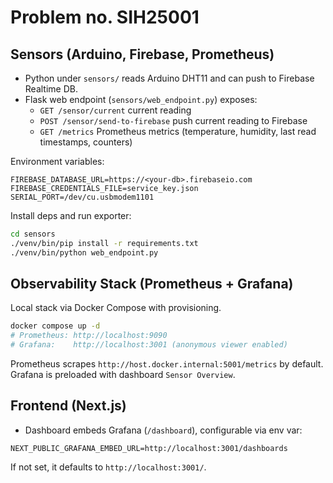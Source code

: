 # Problem no. SIH25001

## Sensors (Arduino, Firebase, Prometheus)

- Python under `sensors/` reads Arduino DHT11 and can push to Firebase Realtime DB.
- Flask web endpoint (`sensors/web_endpoint.py`) exposes:
  - `GET /sensor/current` current reading
  - `POST /sensor/send-to-firebase` push current reading to Firebase
  - `GET /metrics` Prometheus metrics (temperature, humidity, last read timestamps, counters)

Environment variables:

```
FIREBASE_DATABASE_URL=https://<your-db>.firebaseio.com
FIREBASE_CREDENTIALS_FILE=service_key.json
SERIAL_PORT=/dev/cu.usbmodem1101
```

Install deps and run exporter:

```bash
cd sensors
./venv/bin/pip install -r requirements.txt
./venv/bin/python web_endpoint.py
```

## Observability Stack (Prometheus + Grafana)

Local stack via Docker Compose with provisioning.

```bash
docker compose up -d
# Prometheus: http://localhost:9090
# Grafana:    http://localhost:3001 (anonymous viewer enabled)
```

Prometheus scrapes `http://host.docker.internal:5001/metrics` by default.
Grafana is preloaded with dashboard `Sensor Overview`.

## Frontend (Next.js)

- Dashboard embeds Grafana (`/dashboard`), configurable via env var:

```
NEXT_PUBLIC_GRAFANA_EMBED_URL=http://localhost:3001/dashboards
```

If not set, it defaults to `http://localhost:3001/`.